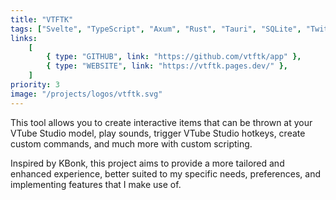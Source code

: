 ```yaml
---
title: "VTFTK"
tags: ["Svelte", "TypeScript", "Axum", "Rust", "Tauri", "SQLite", "Twitch"]
links:
    [
        { type: "GITHUB", link: "https://github.com/vtftk/app" },
        { type: "WEBSITE", link: "https://vtftk.pages.dev/" },
    ]
priority: 3
image: "/projects/logos/vtftk.svg"
---
```


This tool allows you to create interactive items that can be thrown at your VTube Studio model, play sounds, trigger VTube Studio hotkeys, create custom commands, and much more with custom scripting.

Inspired by KBonk, this project aims to provide a more tailored and enhanced experience, better suited to my specific needs, preferences, and implementing features that I make use of.